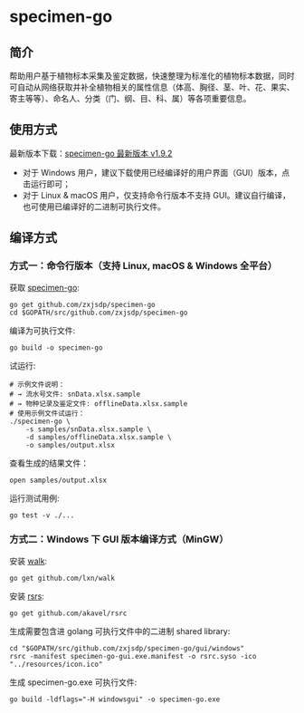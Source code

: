 # specimen-go

## 简介

帮助用户基于植物标本采集及鉴定数据，快速整理为标准化的植物标本数据，同时可自动从网络获取并补全植物相关的属性信息（体高、胸径、茎、叶、花、果实、寄主等等）、命名人、分类（门、纲、目、科、属）等各项重要信息。

## 使用方式

最新版本下载：[specimen-go 最新版本 v1.9.2](https://github.com/zxjsdp/specimen-go/releases)

- 对于 Windows 用户，建议下载使用已经编译好的用户界面（GUI）版本，点击运行即可；
- 对于 Linux & macOS 用户，仅支持命令行版本不支持 GUI。建议自行编译，也可使用已编译好的二进制可执行文件。


## 编译方式

### 方式一：命令行版本（支持 Linux, macOS & Windows 全平台）

获取 [specimen-go](https://github.com/zxjsdp/specimen-go):

    go get github.com/zxjsdp/specimen-go
    cd $GOPATH/src/github.com/zxjsdp/specimen-go

编译为可执行文件:

    go build -o specimen-go

试运行:

    # 示例文件说明：
    # → 流水号文件: snData.xlsx.sample
    # → 物种记录及鉴定文件: offlineData.xlsx.sample
    # 使用示例文件试运行：
    ./specimen-go \
        -s samples/snData.xlsx.sample \
        -d samples/offlineData.xlsx.sample \
        -o samples/output.xlsx

查看生成的结果文件：

    open samples/output.xlsx

运行测试用例:

    go test -v ./...


### 方式二：Windows 下 GUI 版本编译方式（MinGW）

安装 [walk](https://github.com/lxn/walk):

    go get github.com/lxn/walk
    
安装 [rsrs](https://github.com/akavel/rsrc):

    go get github.com/akavel/rsrc

生成需要包含进 golang 可执行文件中的二进制 shared library:

    cd "$GOPATH/src/github.com/zxjsdp/specimen-go/gui/windows"
    rsrc -manifest specimen-go-gui.exe.manifest -o rsrc.syso -ico "../resources/icon.ico"

生成 specimen-go.exe 可执行文件:

    go build -ldflags="-H windowsgui" -o specimen-go.exe
   

